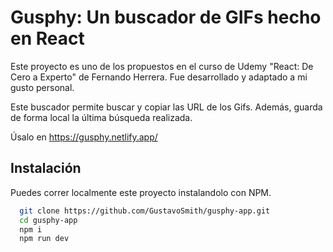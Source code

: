 
# Gusphy: Un buscador de GIFs hecho en React

Este proyecto es uno de los propuestos en el curso de Udemy "React: De Cero a Experto" de Fernando Herrera. Fue desarrollado y adaptado a mi gusto personal.

Este buscador permite buscar y copiar las URL de los Gifs. Además, guarda de forma local la última búsqueda realizada.

Úsalo en https://gusphy.netlify.app/

## Instalación

Puedes correr localmente este proyecto instalandolo con NPM.

```bash
  git clone https://github.com/GustavoSmith/gusphy-app.git
  cd gusphy-app
  npm i
  npm run dev
```
